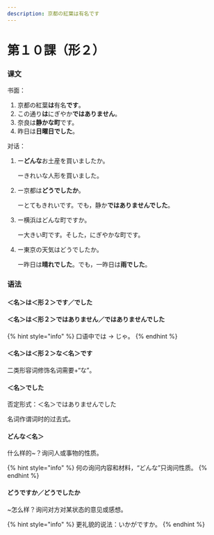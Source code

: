 ```yaml
---
description: 京都の紅葉は有名です
---
```


# 第１０課（形２）

### 课文

书面：

1. 京都の紅葉**は**有名**です**。
2. この通り**は**にぎやか**ではありません**。
3. 奈良は**静かな町**です。
4. 昨日は**日曜日でした**。

对话：

1. ー**どんな**お土産を買いましたか。

   ーきれいな人形を買いました。

2. ー京都は**どうでしたか**。

   ーとてもきれいです。でも，静か**ではありませんでした**。

3. ー横浜はどんな町ですか。

   ー大きい町です。そした，にぎやかな町です。

4. ー東京の天気はどうでしたか。

   ー昨日は**晴れでした**。でも，一昨日は**雨でした**。

### 语法

#### ＜名＞は＜形２＞です／でした

#### ＜名＞は＜形２＞ではありません／ではありませんでした

{% hint style="info" %}
口语中では → じゃ。
{% endhint %}

#### ＜名＞は＜形２＞な＜名＞です

二类形容词修饰名词需要+“な”。

#### ＜名＞でした

否定形式：＜名＞ではありませんでした

名词作谓词时的过去式。

#### どんな＜名＞

什么样的~？询问人或事物的性质。

{% hint style="info" %}
何の询问内容和材料，“どんな”只询问性质。
{% endhint %}

#### どうですか／どうでしたか

~怎么样？询问对方对某状态的意见或感想。

{% hint style="info" %}
更礼貌的说法：いかがですか。
{% endhint %}

